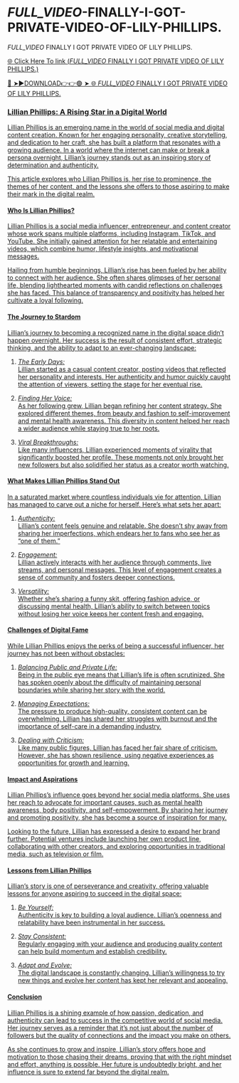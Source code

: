 # _FULL_VIDEO_-FINALLY-I-GOT-PRIVATE-VIDEO-OF-LILY-PHILLIPS.
_FULL_VIDEO_ FINALLY I GOT PRIVATE VIDEO OF LILY PHILLIPS.

<a href="https://vid01.chat-foryou.com/srtew4"> 🌐 Click Here To link (_FULL_VIDEO_ FINALLY I GOT PRIVATE VIDEO OF LILY PHILLIPS.)

🔴 ➤►DOWNLOAD👉👉🟢 ➤  <a href="https://vid01.chat-foryou.com/srtew4"> 🌐 _FULL_VIDEO_ FINALLY I GOT PRIVATE VIDEO OF LILY PHILLIPS.

### Lillian Phillips: A Rising Star in a Digital World  

Lillian Phillips is an emerging name in the world of social media and digital content creation. Known for her engaging personality, creative storytelling, and dedication to her craft, she has built a platform that resonates with a growing audience. In a world where the internet can make or break a persona overnight, Lillian’s journey stands out as an inspiring story of determination and authenticity.  

This article explores who Lillian Phillips is, her rise to prominence, the themes of her content, and the lessons she offers to those aspiring to make their mark in the digital realm.  

#### Who Is Lillian Phillips?  

Lillian Phillips is a social media influencer, entrepreneur, and content creator whose work spans multiple platforms, including Instagram, TikTok, and YouTube. She initially gained attention for her relatable and entertaining videos, which combine humor, lifestyle insights, and motivational messages.  

Hailing from humble beginnings, Lillian’s rise has been fueled by her ability to connect with her audience. She often shares glimpses of her personal life, blending lighthearted moments with candid reflections on challenges she has faced. This balance of transparency and positivity has helped her cultivate a loyal following.  

#### The Journey to Stardom  

Lillian’s journey to becoming a recognized name in the digital space didn’t happen overnight. Her success is the result of consistent effort, strategic thinking, and the ability to adapt to an ever-changing landscape:  

1. *The Early Days:*  
   Lillian started as a casual content creator, posting videos that reflected her personality and interests. Her authenticity and humor quickly caught the attention of viewers, setting the stage for her eventual rise.  

2. *Finding Her Voice:*  
   As her following grew, Lillian began refining her content strategy. She explored different themes, from beauty and fashion to self-improvement and mental health awareness. This diversity in content helped her reach a wider audience while staying true to her roots.  

3. *Viral Breakthroughs:*  
   Like many influencers, Lillian experienced moments of virality that significantly boosted her profile. These moments not only brought her new followers but also solidified her status as a creator worth watching.  

#### What Makes Lillian Phillips Stand Out  

In a saturated market where countless individuals vie for attention, Lillian has managed to carve out a niche for herself. Here’s what sets her apart:  

1. *Authenticity:*  
   Lillian’s content feels genuine and relatable. She doesn’t shy away from sharing her imperfections, which endears her to fans who see her as “one of them.”  

2. *Engagement:*  
   Lillian actively interacts with her audience through comments, live streams, and personal messages. This level of engagement creates a sense of community and fosters deeper connections.  

3. *Versatility:*  
   Whether she’s sharing a funny skit, offering fashion advice, or discussing mental health, Lillian’s ability to switch between topics without losing her voice keeps her content fresh and engaging.  

#### Challenges of Digital Fame  

While Lillian Phillips enjoys the perks of being a successful influencer, her journey has not been without obstacles:  

1. *Balancing Public and Private Life:*  
   Being in the public eye means that Lillian’s life is often scrutinized. She has spoken openly about the difficulty of maintaining personal boundaries while sharing her story with the world.  

2. *Managing Expectations:*  
   The pressure to produce high-quality, consistent content can be overwhelming. Lillian has shared her struggles with burnout and the importance of self-care in a demanding industry.  

3. *Dealing with Criticism:*  
   Like many public figures, Lillian has faced her fair share of criticism. However, she has shown resilience, using negative experiences as opportunities for growth and learning.  

#### Impact and Aspirations  

Lillian Phillips’s influence goes beyond her social media platforms. She uses her reach to advocate for important causes, such as mental health awareness, body positivity, and self-empowerment. By sharing her journey and promoting positivity, she has become a source of inspiration for many.  

Looking to the future, Lillian has expressed a desire to expand her brand further. Potential ventures include launching her own product line, collaborating with other creators, and exploring opportunities in traditional media, such as television or film.  

#### Lessons from Lillian Phillips  

Lillian’s story is one of perseverance and creativity, offering valuable lessons for anyone aspiring to succeed in the digital space:  

1. *Be Yourself:*  
   Authenticity is key to building a loyal audience. Lillian’s openness and relatability have been instrumental in her success.  

2. *Stay Consistent:*  
   Regularly engaging with your audience and producing quality content can help build momentum and establish credibility.  

3. *Adapt and Evolve:*  
   The digital landscape is constantly changing. Lillian’s willingness to try new things and evolve her content has kept her relevant and appealing.  

#### Conclusion  

Lillian Phillips is a shining example of how passion, dedication, and authenticity can lead to success in the competitive world of social media. Her journey serves as a reminder that it’s not just about the number of followers but the quality of connections and the impact you make on others.  

As she continues to grow and inspire, Lillian’s story offers hope and motivation to those chasing their dreams, proving that with the right mindset and effort, anything is possible. Her future is undoubtedly bright, and her influence is sure to extend far beyond the digital realm.











